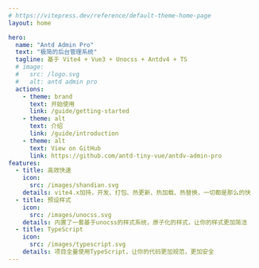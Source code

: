 ```yaml
---
# https://vitepress.dev/reference/default-theme-home-page
layout: home

hero:
  name: "Antd Admin Pro"
  text: "极简的后台管理系统"
  tagline: 基于 Vite4 + Vue3 + Unocss + Antdv4 + TS
  # image:
  #   src: /logo.svg
  #   alt: antd admin pro
  actions:
    - theme: brand
      text: 开始使用
      link: /guide/getting-started
    - theme: alt
      text: 介绍
      link: /guide/introduction
    - theme: alt
      text: View on GitHub
      link: https://github.com/antd-tiny-vue/antdv-admin-pro
features:
  - title: 高效快速
    icon: 
      src: /images/shandian.svg
    details: vite4.x加持，开发、打包、热更新、热加载、热替换，一切都是那么的快
  - title: 预设样式
    icon:
      src: /images/unocss.svg
    details: 内置了一套基于unocss的样式系统，原子化的样式，让你的样式更加简洁
  - title: TypeScript
    icon:
      src: /images/typescript.svg
    details: 项目全量使用TypeScript，让你的代码更加规范，更加安全
---
```


